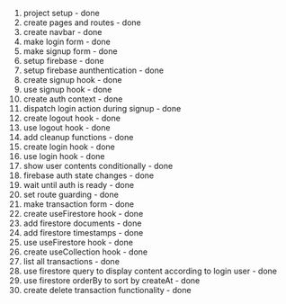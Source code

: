 1. project setup - done
2. create pages and routes - done
3. create navbar - done
4. make login form - done
5. make signup form - done
6. setup firebase - done
7. setup firebase aunthentication - done
8. create signup hook - done
9. use signup hook - done
10. create auth context - done
11. dispatch login action during signup - done
12. create logout hook - done
13. use logout hook - done
14. add cleanup functions - done
15. create login hook - done
16. use login hook - done
17. show user contents conditionally - done
18. firebase auth state changes - done
19. wait until auth is ready - done
20. set route guarding - done
21. make transaction form - done
22. create useFirestore hook - done
23. add firestore documents - done
24. add firestore timestamps - done
25. use useFirestore hook - done
26. create useCollection hook - done
27. list all transactions - done
28. use firestore query to display content according to login user - done
29. use firestore orderBy to sort by createAt - done
30. create delete transaction functionality - done